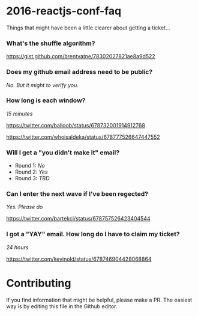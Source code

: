 # 2016-reactjs-conf-faq
Things that might have been a little clearer about getting a ticket...

### What's the shuffle algorithm?

https://gist.github.com/brentvatne/78302027821ae8a9d522

### Does my github email address need to be public?

*No. But it might to verify you.*

### How long is each window?

*15 minutes*

https://twitter.com/balloob/status/678732001914912768

https://twitter.com/whoisaldeka/status/678777526647447552

### Will I get a "you didn't make it" email?

* Round 1: *No*
* Round 2: *Yes*
* Round 3: *TBD*

### Can I enter the next wave if I've been regected?

*Yes. Please do*

https://twitter.com/bartekci/status/678757526423404544

### I got a "YAY" email. How long do I have to claim my ticket?

*24 hours*

https://twitter.com/kevinold/status/678746904428068864

# Contributing

If you find information that might be helpful, please make a PR. The easiest way is by editing this file in the Github editor.
